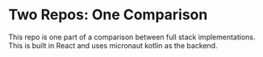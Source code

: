 # Two Repos: One Comparison

This repo is one part of a comparison between full stack implementations. This is built in React and uses micronaut kotlin as the backend.